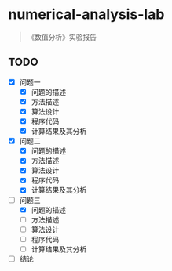 # numerical-analysis-lab

> 《数值分析》实验报告

## TODO

- [x] 问题一
    - [x] 问题的描述
    - [x] 方法描述
    - [x] 算法设计
    - [x] 程序代码
    - [x] 计算结果及其分析
- [x] 问题二
    - [x] 问题的描述
    - [x] 方法描述
    - [x] 算法设计
    - [x] 程序代码
    - [x] 计算结果及其分析
- [ ] 问题三
    - [x] 问题的描述
    - [ ] 方法描述
    - [ ] 算法设计
    - [ ] 程序代码
    - [ ] 计算结果及其分析
- [ ] 结论
